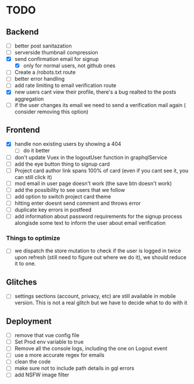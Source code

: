 # TODO

## Backend

-   [ ] better post sanitazation
-   [ ] serverside thumbnail compression
-   [x] send confirmation email for signup
    -   [x] only for normal users, not github ones
-   [ ] Create a /robots.txt route
-   [ ] better error handling
-   [ ] add rate limiting to email verification route
-   [x] new users cant view their profile, there's a bug realted to the posts aggregation
-   [ ] if the user changes its email we need to send a verification mail again ( consider removing this option)

## Frontend

-   [x] handle non existing users by showing a 404
    -   [ ] do it better
-   [ ] don't update Vuex in the logoutUser function in graphqlService
-   [ ] add the eye button thing to signup card
-   [ ] Project card author link spans 100% of card (even if you cant see it, you can still click it)
-   [ ] mod email in user page doesn't work (the save btn doesn't work)
-   [ ] add the possibility to see users that we follow
-   [ ] add option to switch project card theme
-   [ ] hitting enter doesnt send comment and throws error
-   [ ] duplicate key errors in postfeed
-   [ ] add information about password requirements for the signup process alongisde some text to inform the user about email verification

### Things to optimize

-   [ ] we dispatch the store mutation to check if the user is logged in twice upon refresh (still need to figure out where we do it), we should reduce it to one.

## Glitches

-   [ ] settings sections (account, privacy, etc) are still available in mobile version. This is not a real glitch but we have to decide what to do with it

## Deployment

-   [ ] remove that vue config file
-   [ ] Set Prod env variable to true
-   [ ] Remove all the console logs, including the one on Logout event
-   [ ] use a more accurate regex for emails
-   [ ] clean the code
-   [ ] make sure not to include path details in gql errors
-   [ ] add NSFW image filter

